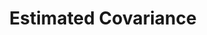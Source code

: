 ---
types: "word"

title: "Estimated Covariance"

categories: ['']

tags: ['Estimated', 'Covariance']

arabic: 'مصفوفة التباين التقريبي'

arexps: []

enwords: ['Estimated Covariance']

enexps: []

arlexicons: 'ص'

enlexicons: 'E'

authors: ['Ruqayya Roshdy']

translators: ['']

citations: 'تطبيقات الذكاء الاصطناعي في خدمة اللغة العربية'

sources: 'مركز الملك عبدالله بن عبدالعزيز الدولي لخدمة اللغة العربية'

word: "true"

slug: ""
---